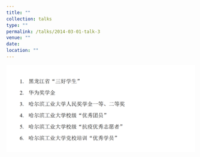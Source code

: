 ```yaml
---
title: ""
collection: talks
type: ""
permalink: /talks/2014-03-01-talk-3
venue: ""
date: 
location: ""
---
```

![rongyu](/images/ryjl.png)
